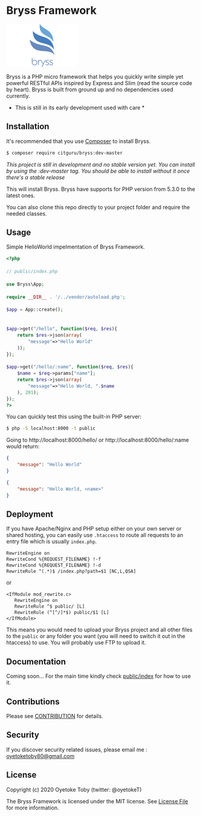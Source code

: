 # Bryss Framework

![Bryss](assets/bryss.png)

Bryss is a PHP micro framework that helps you quickly write simple yet powerful RESTful APIs inspired by Express and Slim (read the source code by heart). Bryss is built from ground up and no dependencies used currently. 

* This is still in its early development used with care *

## Installation

It's recommended that you use [Composer](https://getcomposer.org/) to install Bryss.

```bash
$ composer require citguru/bryss:dev-master
```
*This project is still in development and no stable version yet. You can install by using the :dev-master tag. You should be able to install without it once there's a stable release*

This will install Bryss. Bryss have supports for PHP version from 5.3.0 to the latest ones.

You can also clone this repo directly to your project folder and require the needed classes.


## Usage

Simple HelloWorld impelmentation of Bryss Framework.

```php
<?php

// public/index.php

use Bryss\App;

require __DIR__ . '/../vendor/autoload.php';

$app = App::create();


$app->get("/hello", function($req, $res){
    return $res->json(array(
        "message"=>"Hello World"
    ));
});

$app->get("/hello/:name", function($req, $res){
    $name = $req->params["name"];
    return $res->json(array(
        "message"=>"Hello World, ".$name
    ), 201);
});
?>
```

You can quickly test this using the built-in PHP server:

```bash
$ php -S localhost:8000 -t public
```

Going to http://localhost:8000/hello/ or http://localhost:8000/hello/:name would return:

```json
{
    "message": "Hello World"
}
```

```json
{
    "message": "Hello World, <name>"
}
```

## Deployment

If you have Apache/Nginx and PHP setup either on your own server or shared hosting, you can easily use `.htaccess` to route all requests to an entry file which is usually `index.php`.

```
RewriteEngine on
RewriteCond %{REQUEST_FILENAME} !-f
RewriteCond %{REQUEST_FILENAME} !-d
RewriteRule ^(.*)$ /index.php?path=$1 [NC,L,QSA]
```

or 

```
<IfModule mod_rewrite.c>
   RewriteEngine on
   RewriteRule ^$ public/ [L]
   RewriteRule (^[^/]*$) public/$1 [L]
</IfModule>
```

This means you would need to upload your Bryss project and all other files to the `public` or any folder you want (you will need to switch it out in the htaccess) to use. You will probably use FTP to upload it.

## Documentation

Coming soon... For the main time kindly check [public/index](public/index.php) for how to use it.

## Contributions

Please see [CONTRIBUTION](CONTRIBUTION.md) for details.

## Security

If you discover security related issues, please email me : oyetoketoby80@gmail.com

## License

Copyright (c) 2020 Oyetoke Toby (twitter: @oyetokeT)

The Bryss Framework is licensed under the MIT license. See [License File](LICENSE.md) for more information.
